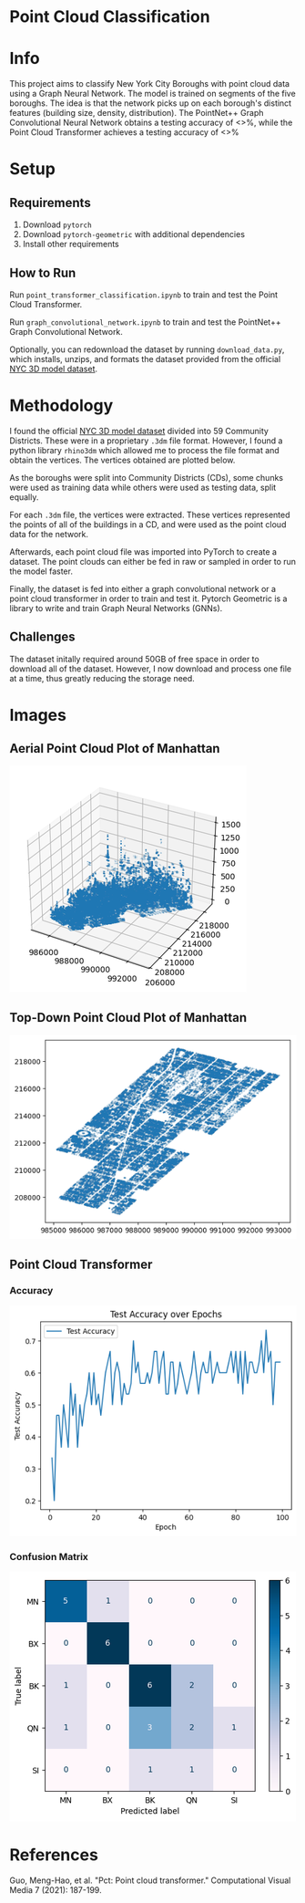 # Point Cloud Classification

# Info

This project aims to classify New York City Boroughs with point cloud data using a Graph Neural Network. The model is trained on segments of the five boroughs. The idea is that the network picks up on each borough's distinct features (building size, density, distribution). The PointNet++ Graph Convolutional Neural Network obtains a testing accuracy of <>%, while the Point Cloud Transformer achieves a testing accuracy of <>%

# Setup

## Requirements

1. Download `pytorch`
2. Download `pytorch-geometric` with additional dependencies
3. Install other requirements


## How to Run
Run `point_transformer_classification.ipynb` to train and test the Point Cloud Transformer.

Run `graph_convolutional_network.ipynb` to train and test the PointNet++ Graph Convolutional Network.

Optionally, you can redownload the dataset by running `download_data.py`, which installs, unzips, and formats the dataset provided from the official [NYC 3D model dataset](https://www.nyc.gov/site/planning/data-maps/open-data/dwn-nyc-3d-model-download.page).

# Methodology

I found the official [NYC 3D model dataset](https://www.nyc.gov/site/planning/data-maps/open-data/dwn-nyc-3d-model-download.page) divided into 59 Community Districts. These were in a proprietary `.3dm` file format. However, I found a python library `rhino3dm` which allowed me to process the file format and obtain the vertices. The vertices obtained are plotted below.

As the boroughs were split into Community Districts (CDs), some chunks were used as training data while others were used as testing data, split equally.

For each `.3dm` file, the vertices were extracted. These vertices represented the points of all of the buildings in a CD, and were used as the point cloud data for the network.

Afterwards, each point cloud file was imported into PyTorch to create a dataset. The point clouds can either be fed in raw or sampled in order to run the model faster.

Finally, the dataset is fed into either a graph convolutional network or a point cloud transformer in order to train and test it. Pytorch Geometric is a library to write and train Graph Neural Networks (GNNs).


## Challenges
The dataset initally required around 50GB of free space in order to download all of the dataset. However, I now download and process one file at a time, thus greatly reducing the storage need.

# Images
## Aerial Point Cloud Plot of Manhattan 
![Aerial Point Cloud Plot of Manhattan](images/nyc_3d_plot1.png)
## Top-Down Point Cloud Plot of Manhattan
![Top-Down Point Cloud Plot of Manhattan](images/nyc_3d_plot2.png)

## Point Cloud Transformer
###  Accuracy
![](images/pct-accuracy.png)
### Confusion Matrix
![](images/pct-confusion-matrix.png)

# References
Guo, Meng-Hao, et al. "Pct: Point cloud transformer." Computational Visual Media 7 (2021): 187-199.
